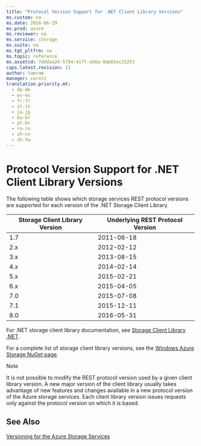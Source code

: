 ```yaml
---
title: "Protocol Version Support for .NET Client Library Versions"
ms.custom: na
ms.date: 2016-06-29
ms.prod: azure
ms.reviewer: na
ms.service: storage
ms.suite: na
ms.tgt_pltfrm: na
ms.topic: reference
ms.assetid: 7dddaa24-5794-417f-a56a-9ab65ec25253
caps.latest.revision: 11
author: tamram
manager: carolz
translation.priority.mt: 
  - de-de
  - es-es
  - fr-fr
  - it-it
  - ja-jp
  - ko-kr
  - pt-br
  - ru-ru
  - zh-cn
  - zh-tw
---
```

# Protocol Version Support for .NET Client Library Versions
The following table shows which storage services REST protocol versions are supported for each version of the .NET Storage Client Library.  
  
|Storage Client Library Version|Underlying REST Protocol Version|  
|------------------------------|--------------------------------|  
|1.7|2011-08-18|  
|2.x|2012-02-12|  
|3.x|2013-08-15|  
|4.x|2014-02-14|  
|5.x|2015-02-21|  
|6.x|2015-04-05|  
|7.0|2015-07-08|  
|7.1|2015-12-11|  
|8.0|2016-05-31|
  
 For .NET storage client library documentation, see [Storage Client Library .NET](https://msdn.microsoft.com/library/azure/mt347887.aspx).  
  
 For a complete list of storage client library versions, see the [Windows Azure Storage NuGet page](https://www.nuget.org/packages/WindowsAzure.Storage/).  
  
> [!NOTE]
>  It is not possible to modify the REST protocol version used by a given client library version. A new major version of the client library usually takes advantage of new features and changes available in a new protocol version of the Azure storage services. Each client library version issues requests only against the protocol version on which it is based.  
  
## See Also  
 [Versioning for the Azure Storage Services](../fileservices/Versioning-for-the-Azure-Storage-Services.md)